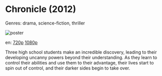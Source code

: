 # Chronicle (2012)

Genres: drama, science-fiction, thriller

![poster](http://image.tmdb.org/t/p/w500/6uaJhUNP1VXyRQS6cGyQD4RbZsj.jpg)

en:
  [720p](magnet:?xt=urn:btih:e7533881546f9d467c8a3141a2c0c4927ab0e7aa&dn=Chronicle+(2012)&tr=http%3A%2F%2Finferno.demonoid.me%3A3414%2Fannounce&tr=udp%3A%2F%2Ftracker.yify-torrents.com%2Fannounce&tr=udp%3A%2F%2Ftracker.1337x.org%3A80%2Fannounce&tr=http%3A%2F%2Fexodus.desync.com%3A6969%2Fannounce&tr=udp%3A%2F%2Fexodus.desync.com%3A6969%2Fannounce&tr=udp%3A%2F%2Ftracker.openbittorrent.com%3A80%2Fannounce&tr=http%3A%2F%2Fretracker.hotplug.ru%3A2710%2Fannounce&tr=udp%3A%2F%2Ftracker.openbittorrent.com%3A80%2Fannounce&tr=http%3A%2F%2Ftracker.yify-torrents.com%2Fannounce)
  [1080p](magnet:?xt=urn:btih:A51CA799FAE92A8CF7F09A8C8218869DBAA356AE&tr=udp://glotorrents.pw:6969/announce&tr=udp://tracker.opentrackr.org:1337/announce&tr=udp://torrent.gresille.org:80/announce&tr=udp://tracker.openbittorrent.com:80&tr=udp://tracker.coppersurfer.tk:6969&tr=udp://tracker.leechers-paradise.org:6969&tr=udp://p4p.arenabg.ch:1337&tr=udp://tracker.internetwarriors.net:1337)
  


Three high school students make an incredible discovery, leading to their developing uncanny powers beyond their understanding. As they learn to control their abilities and use them to their advantage, their lives start to spin out of control, and their darker sides begin to take over.